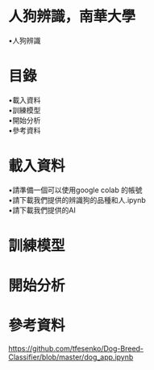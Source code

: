 # 人狗辨識，南華大學
•人狗辨識  
# 目錄
•載入資料   
•訓練模型  
•開始分析  
•參考資料 
# 載入資料   
•請準備一個可以使用google colab 的帳號  
•請下載我們提供的辨識狗的品種和人.ipynb  
•請下載我們提供的AI  
# 訓練模型
# 開始分析
# 參考資料  
https://github.com/tfesenko/Dog-Breed-Classifier/blob/master/dog_app.ipynb
